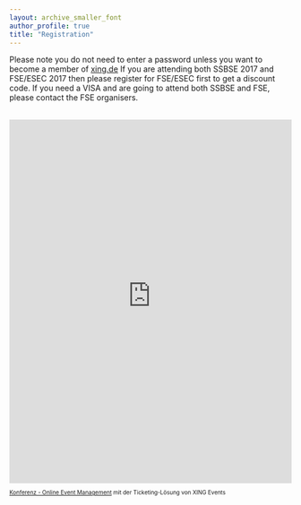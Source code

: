 ```yaml
---
layout: archive_smaller_font
author_profile: true
title: "Registration"
---
```


Please note you do not need to enter a password unless you want to become a member of <a href="https://www.xing.com/" target="_top">xing.de</a>
If you are attending both SSBSE 2017 and FSE/ESEC 2017 then please register for FSE/ESEC first to get a discount code. 
If you need a VISA and are going to attend both SSBSE and FSE, please contact the FSE organisers.

<br/>

<script type="text/javascript" src="https://SSBSE-2017-modules.xing-events.com/resources/js/amiandoExport.js"></script><iframe src="https://SSBSE-2017-modules.xing-events.com/SSBSE-2017.html?viewType=iframe&distributionChannel=CHANNEL_IFRAME&useDefaults=false&resizeIFrame=true" frameborder="0" width="100%" height="650px" id="_amiandoIFrame3091177"><p>This page requires frames to be activated with your browser</p><p>Please try XING Events <a href="https://www.xing-events.com">online registration</a> today.</p></iframe><p style="text-align: left; font-size:10px;"><a href="https://www.xing-events.com?viralRefId=SSBSE-2017&utm_campaign=ev-SSBSE-2017&utm_medium=viral&utm_source=EventWebsite&utm_content=TextLinkBottom&utm_term=text-link" target="_blank" alt="Konferenz - Online Event Management" title="Konferenz - Online Event Management" >Konferenz - Online Event Management</a> mit der Ticketing-Lösung von XING Events</p>
